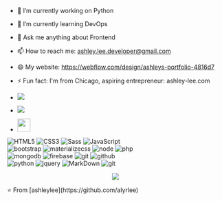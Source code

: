 - 🔭 I’m currently working on Python
- 🌱 I’m currently learning DevOps
- 💬 Ask me anything about Frontend
- 📫 How to reach me: ashley.lee.developer@gmail.com
- 😄 My website: https://webflow.com/design/ashleys-portfolio-4816d7
- ⚡ Fun fact: I'm from Chicago, aspiring entrepreneur: ashley-lee.com


- <a href="https://www.instagram.com/ashleyloreal_lee/"><img src="https://img.shields.io/badge/instagram%20@ashleyloreal_lee?style=for-the-badge&logo=instagram&logoColor=white"/></a>
- <a href="https://www.linkedin.com/in/ashley-r-lee/"><img src="https://img.shields.io/badge/linkedin%20@ashleyrlee?style=for-the-badge&logo=linkedin&logoColor=white"/></a>
- <a href="https://webflow.com/design/ashleys-portfolio-4816d7"><img height="30px" src="https://img.shields.io/badge/My%20Website:%20webflow.com/design/ashleys-portfolio-4816d7?style=for-the-badge&logo=google%20chrome&logoColor=white"/></a>

![HTML5](https://img.shields.io/badge/html%205-grey?style=for-the-badge&logo=html5&logoColor=white&labelColor=8E2DE2)
![CSS3](https://img.shields.io/badge/css%203-grey?style=for-the-badge&logo=css3&logoColor=white&labelColor=8E2DE2)
![Sass](https://img.shields.io/badge/sass-grey?style=for-the-badge&logo=sass&logoColor=white&labelColor=8E2DE2)
![JavaScript](https://img.shields.io/badge/-JavaScript-grey?style=for-the-badge&logo=javascript&logoColor=white&labelColor=8E2DE2)
<br>
![bootstrap](https://img.shields.io/badge/-bootstrap-grey?style=for-the-badge&logo=bootstrap&logoColor=white&labelColor=8E2DE2)
![materializecss](https://img.shields.io/badge/Materialize%20css-grey?style=for-the-badge&logo=google&logoColor=white&labelColor=8E2DE2)
![node](https://img.shields.io/badge/-node-grey?style=for-the-badge&logo=node.js&logoColor=white&labelColor=8E2DE2)
![php](https://img.shields.io/badge/-php-grey?style=for-the-badge&logo=php&logoColor=white&labelColor=8E2DE2)
<br>
![mongodb](https://img.shields.io/badge/-mongodb-grey?style=for-the-badge&logo=mongodb&logoColor=white&labelColor=8E2DE2)
![firebase](https://img.shields.io/badge/-firebase-grey?style=for-the-badge&logo=firebase&logoColor=white&labelColor=8E2DE2)
![git](https://img.shields.io/badge/-git-grey?style=for-the-badge&logo=git&logoColor=white&labelColor=8E2DE2)
![github](https://img.shields.io/badge/-github-grey?style=for-the-badge&logo=github&logoColor=white&labelColor=8E2DE2)
<br>
![python](https://img.shields.io/badge/-python-grey?style=for-the-badge&logo=python&logoColor=white&labelColor=8E2DE2)
![jquery](https://img.shields.io/badge/-jquery-grey?style=for-the-badge&logo=jquery&logoColor=white&labelColor=8E2DE2)
![MarkDown](https://img.shields.io/badge/-Markdown-grey?style=for-the-badge&logo=Markdown&logoColor=white&labelColor=8E2DE2)
![git](https://img.shields.io/badge/-git-grey?style=for-the-badge&logo=git&logoColor=white&labelColor=8E2DE2)



<p align="center">
<img src="https://visitor-badge.laobi.icu/badge?page_id=ashleylee" id="counter">
</p>
⭐️ From [ashleylee](https://github.com/alyrlee)
